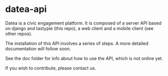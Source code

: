 datea-api
=========

Datea is a civic engagement platform. It is composed of a server API based on django and tastypie (this repo), a web client and a mobile client (see other repos).

The installation of this API involves a series of steps. A more detailed documentation will follow soon.

See the doc folder for info about how to use the API, which is not online yet.

If you wish to contribute, please contact us.






